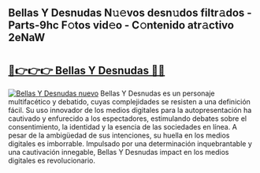 ## Bellas Y Desnudas N𝚞𝚎vos desn𝚞dos filtr𝚊dos - Parts-9hc F𝚘tos vid𝚎o - C𝚘ntenido atr𝚊ctivo 2eNaW

# <h2><a href="http://mb2pezc.tromn.icu/?c=Bellas+Y+Desnudas">🔗👉👉👉 Bellas Y Desnudas 🔗🔗</a></h2>

[![Bellas Y Desnudas nuevo](https://i.imgur.com/pEAQMta.gif)](http://mb2pezc.tromn.icu/?c=Bellas+Y+Desnudas)
Bellas Y Desnudas es un personaje multifacético y debatido, cuyas complejidades se resisten a una definición fácil.  Su uso innovador de los medios digitales para la autopresentación ha cautivado y enfurecido a los espectadores, estimulando debates sobre el consentimiento, la identidad y la esencia de las sociedades en línea. A pesar de la ambigüedad de sus intenciones, su huella en los medios digitales es imborrable. Impulsado por una determinación inquebrantable y una cautivación innegable, Bellas Y Desnudas impact en los medios digitales es revolucionario.
